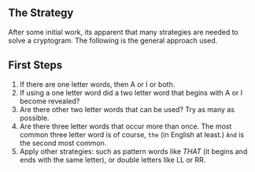 ## The Strategy

After some initial work, its apparent that many strategies are needed to solve a cryptogram.  The following is the general approach used. 

## First Steps
1. If there are one letter words, then A or I or both.
2. If using a one letter word did a two letter word that begins with A or I become revealed?
3. Are there other two letter words that can be used?  Try as many as possible.
4. Are there three letter words that occur more than once.  The most common three letter word is of course, `the` (in English at least.) `And` is the second most common. 
6. Apply other strategies: such as pattern words like *THAT* (it begins and ends with the same letter), or double letters like LL or RR. 